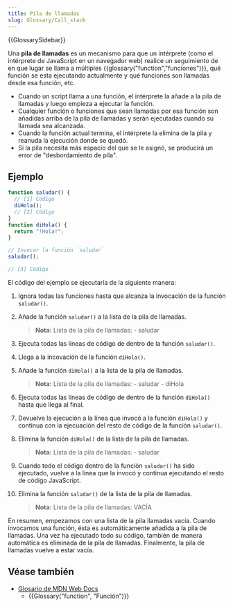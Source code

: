 ```yaml
---
title: Pila de llamadas
slug: Glossary/Call_stack
---
```


{{GlossarySidebar}}

Una **pila de llamadas** es un mecanismo para que un intérprete (como el intérprete de JavaScript en un navegador web) realice un seguimiento de en que lugar se llama a múltiples {{glossary("function","funciones")}}, qué función se esta ejecutando actualmente y qué funciones son llamadas desde esa función, etc.

- Cuando un script llama a una función, el intérprete la añade a la pila de llamadas y luego empieza a ejecutar la función.
- Cualquier función o funciones que sean llamadas por esa función son añadidas arriba de la pila de llamadas y serán ejecutadas cuando su llamada sea alcanzada.
- Cuando la función actual termina, el intérprete la elimina de la pila y reanuda la ejecución donde se quedó.
- Si la pila necesita más espacio del que se le asignó, se producirá un error de "desbordamiento de pila".

## Ejemplo

```js
function saludar() {
  // [1] Código
  diHola();
  // [2] Código
}
function diHola() {
  return "!Hola!";
}

// Invocar la función `saludar`
saludar();

// [3] Código
```

El código del ejemplo se ejecutaría de la siguiente manera:

1. Ignora todas las funciones hasta que alcanza la invocación de la función `saludar()`.
2. Añade la función `saludar()` a la lista de la pila de llamadas.

   > **Nota:** Lista de la pila de llamadas:
   > \- saludar

3. Ejecuta todas las líneas de código de dentro de la función `saludar()`.
4. Llega a la incovación de la función `diHola()`.
5. Añade la función `diHola()` a la lista de la pila de llamadas.

   > **Nota:** Lista de la pila de llamadas:
   > \- saludar
   > \- diHola

6. Ejecuta todas las líneas de código de dentro de la función `diHola()` hasta que llega al final.
7. Devuelve la ejecución a la línea que invocó a la función `diHola()` y continua con la ejecuación del resto de código de la función `saludar()`.
8. Elimina la función `diHola()` de la lista de la pila de llamadas.

   > **Nota:** Lista de la pila de llamadas:
   > \- saludar

9. Cuando todo el código dentro de la función `saludar()` ha sido ejecutado, vuelve a la línea que la invocó y continua ejecutando el resto de código JavaScript.
10. Elimina la función `saludar()` de la lista de la pila de llamadas.

    > **Nota:** Lista de la pila de llamadas:
    > VACÍA

En resumen, empezamos con una lista de la pila llamadas vacía. Cuando invocamos una función, ésta es automáticamente añadida a la pila de llamadas. Una vez ha ejecutado todo su código, también de manera automática es eliminada de la pila de llamadas. Finalmente, la pila de llamadas vuelve a estar vacía.

## Véase también

- [Glosario de MDN Web Docs](/es/docs/Glossary)
  - {{Glossary("function", "Función")}}
